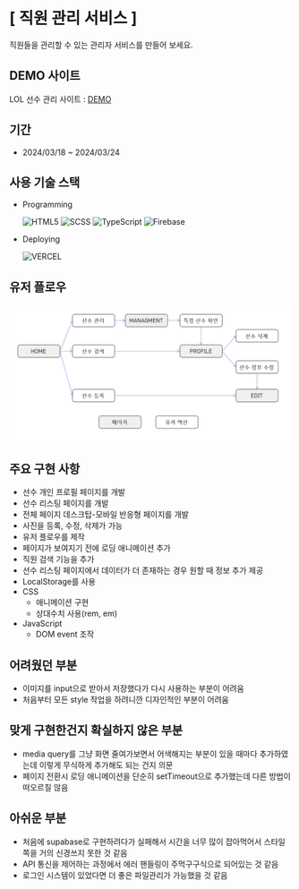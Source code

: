 # **[ 직원 관리 서비스 ]**

직원들을 관리할 수 있는 관리자 서비스를 만들어 보세요.

## DEMO 사이트

LOL 선수 관리 사이트 : [DEMO](https://lol-player-hr-app.vercel.app/#/)

## 기간

- 2024/03/18 ~ 2024/03/24

## 사용 기술 스택

- Programming

  ![HTML5](https://img.shields.io/badge/html5-%23E34F26.svg?style=for-the-badge&logo=html5&logoColor=white) ![SCSS](https://img.shields.io/badge/SCSS-CC6699?style=for-the-badge&logo=SASS&logoColor=white) ![TypeScript](https://img.shields.io/badge/typescript-%23007ACC.svg?style=for-the-badge&logo=typescript&logoColor=white) ![Firebase](https://img.shields.io/badge/firebase-a08021?style=for-the-badge&logo=firebase&logoColor=ffcd34)

- Deploying

  ![VERCEL](https://img.shields.io/badge/vercel-%23000000.svg?style=for-the-badge&logo=vercel&logoColor=white)

## 유저 플로우
  
  ![USER FLOW](/public/images/user_flow.PNG)

## 주요 구현 사항

- 선수 개인 프로필 페이지를 개발
- 선수 리스팅 페이지를 개발
- 전체 페이지 데스크탑-모바일 반응형 페이지를 개발
- 사진을 등록, 수정, 삭제가 가능
- 유저 플로우를 제작
- 페이지가 보여지기 전에 로딩 애니메이션 추가
- 직원 검색 기능을 추가
- 선수 리스팅 페이지에서 데이터가 더 존재하는 경우 원할 때 정보 추가 제공
- LocalStorage를 사용
- CSS
    - 애니메이션 구현
    - 상대수치 사용(rem, em)
- JavaScript
    - DOM event 조작

## 어려웠던 부분

- 이미지를 input으로 받아서 저장했다가 다시 사용하는 부분이 어려움
- 처음부터 모든 style 작업을 하려니깐 디자인적인 부분이 어려움

## 맞게 구현한건지 확실하지 않은 부분

- media query를 그냥 화면 줄여가보면서 어색해지는 부분이 있을 때마다 추가하였는데 이렇게 무식하게 추가해도 되는 건지 의문
- 페이지 전환시 로딩 애니메이션을 단순히 setTimeout으로 추가했는데 다른 방법이 떠오르질 않음

## 아쉬운 부분

- 처음에 supabase로 구현하려다가 실패해서 시간을 너무 많이 잡아먹어서 스타일 쪽을 거의 신경쓰지 못한 것 같음
- API 통신을 제어하는 과정에서 에러 핸들링이 주먹구구식으로 되어있는 것 같음
- 로그인 시스템이 있었다면 더 좋은 파일관리가 가능했을 것 같음